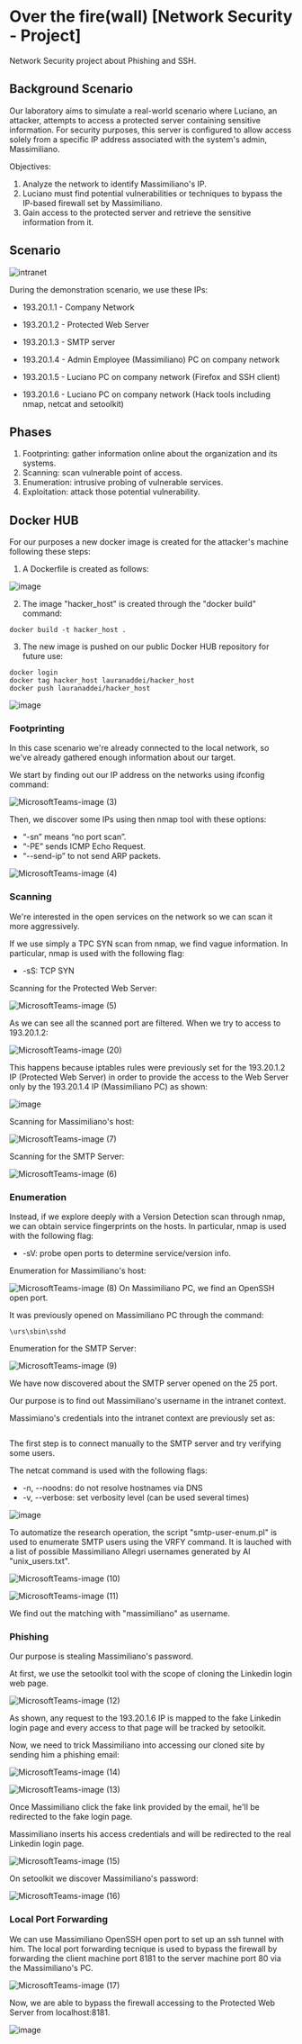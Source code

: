 # Over the fire(wall) [Network Security - Project]

Network Security project about Phishing and SSH.

## Background Scenario

Our laboratory aims to simulate a real-world scenario where Luciano, an attacker, attempts to access a protected server containing sensitive information. For security purposes, this server is configured to allow access solely from a specific IP address associated with the system's admin, Massimiliano.

Objectives:

1. Analyze the network to identify Massimiliano's IP.
2. Luciano must find potential vulnerabilities or techniques to bypass the IP-based firewall set by Massimiliano.
3. Gain access to the protected server and retrieve the sensitive information from it.

## Scenario 

![intranet](https://github.com/LauraNaddei/NS-Project/tree/main/images/intranet.png)

During the demonstration scenario, we use these IPs:

- 193.20.1.1 - Company Network

- 193.20.1.2 - Protected Web Server

- 193.20.1.3 - SMTP server

- 193.20.1.4 - Admin Employee (Massimiliano) PC on company network

- 193.20.1.5 - Luciano PC on company network (Firefox and SSH client)

- 193.20.1.6 - Luciano PC on company network (Hack tools including nmap, netcat and setoolkit)
  
## Phases
1. Footprinting: gather information online about the organization and its systems.
2. Scanning: scan vulnerable point of access.
3. Enumeration: intrusive probing of vulnerable services.
4. Exploitation: attack those potential vulnerability.

## Docker HUB
For our purposes a new docker image is created for the attacker's machine following these steps: 

1. A Dockerfile is created as follows:

![image](https://github.com/LauraNaddei/NS-Project/assets/73280653/44e37803-ea51-4100-bec4-8b40a0c04c55)

2. The image "hacker_host" is created through the "docker build" command:
   
```
docker build -t hacker_host .
```

3. The new image is pushed on our public Docker HUB repository for future use:
   
```
docker login
docker tag hacker_host lauranaddei/hacker_host
docker push lauranaddei/hacker_host
```

![image](https://github.com/LauraNaddei/NS-Project/assets/73280653/804379cc-2735-4372-be14-7075fa63e3cf)


### Footprinting

In this case scenario we're already connected to the local network, so we've already gathered enough information about our target.

We start by finding out our IP address on the networks using ifconfig command:

![MicrosoftTeams-image (3)](https://github.com/LauraNaddei/NS-Project/assets/73280653/8f70051b-19ec-440f-8df7-e257bc8f0861)

Then, we discover some IPs using then nmap tool with these options:

- “-sn” means “no port scan”.
- “-PE” sends ICMP Echo Request.
- “--send-ip” to not send ARP packets.
  
![MicrosoftTeams-image (4)](https://github.com/LauraNaddei/NS-Project/assets/73280653/2736d144-7fd6-47dd-bb8b-ef007c32e6ea)

### Scanning
We're interested in the open services on the network so we can scan it more aggressively.

If we use simply a TPC SYN scan from nmap, we find vague information. In particular, nmap is used with the following flag:
- -sS: TCP SYN

Scanning for the Protected Web Server:

![MicrosoftTeams-image (5)](https://github.com/LauraNaddei/NS-Project/assets/73280653/66eef6c9-c12d-4cdf-bbd0-9d8dae2f583c)

As we can see all the scanned port are filtered.
When we try to access to 193.20.1.2:

![MicrosoftTeams-image (20)](https://github.com/LauraNaddei/NS-Project/assets/73280653/19bbf498-b37b-4867-9b7c-7523f99b3c8f)

This happens because iptables rules were previously set for the 193.20.1.2 IP (Protected Web Server) in order to provide the access to the Web Server only by the 193.20.1.4 IP (Massimiliano PC) as shown:

![image](https://github.com/LauraNaddei/NS-Project/assets/73280653/24366c5e-b0c6-4abb-b940-4ce1edd11fe1)

Scanning for Massimiliano's host:

![MicrosoftTeams-image (7)](https://github.com/LauraNaddei/NS-Project/assets/73280653/d84aca8b-2cb6-4df4-a77f-76f91bd04211)

Scanning for the SMTP Server:

![MicrosoftTeams-image (6)](https://github.com/LauraNaddei/NS-Project/assets/73280653/dc29d8d2-af94-4e40-9928-7dd2434ef71f)


### Enumeration
Instead, if we explore deeply with a Version Detection scan through nmap, we can obtain service fingerprints on the hosts.
In particular, nmap is used with the following flag:
- -sV: probe open ports to determine service/version info.

Enumeration for Massimiliano's host:

![MicrosoftTeams-image (8)](https://github.com/LauraNaddei/NS-Project/assets/73280653/8d34edc2-1429-4336-b8a9-7b4c00b0e1fa)
On Massimiliano PC, we find an OpenSSH open port.

It was previously opened on Massimiliano PC through the command:

```
\urs\sbin\sshd
```

Enumeration for the SMTP Server:

![MicrosoftTeams-image (9)](https://github.com/LauraNaddei/NS-Project/assets/73280653/4fb81806-0d4d-446f-8710-b85764e92878)

We have now discovered about the SMTP server opened on the 25 port.

Our purpose is to find out Massimiliano's username in the intranet context.

Massimiano's credentials into the intranet context are previously set as:

```

```

The first step is to connect manually to the SMTP server and try verifying some users.

The netcat command is used with the following flags:
- -n, --noodns: do not resolve hostnames via DNS
- -v, --verbose: set verbosity level (can be used several times)
  
![image](https://github.com/LauraNaddei/NS-Project/assets/73280653/e37fa670-c10a-4963-bfe3-fe1116fdd192)

To automatize the research operation, the script "smtp-user-enum.pl" is used to enumerate SMTP users using the VRFY command. It is lauched with a list of possible Massimiliano Allegri usernames generated by AI "unix_users.txt".

![MicrosoftTeams-image (10)](https://github.com/LauraNaddei/NS-Project/assets/73280653/ecc6f4ae-9ba7-499f-8f0c-479abdba0e56)

![MicrosoftTeams-image (11)](https://github.com/LauraNaddei/NS-Project/assets/73280653/13fe99a4-49ba-4128-9552-641909f21408)

We find out the matching with "massimiliano" as username.

### Phishing

Our purpose is stealing Massimiliano's password. 

At first, we use the setoolkit tool with the scope of cloning the Linkedin login web page.

![MicrosoftTeams-image (12)](https://github.com/LauraNaddei/NS-Project/assets/73280653/62361729-518f-42ad-b73a-90f889355d8f)

As shown, any request to the 193.20.1.6 IP is mapped to the fake Linkedin login page and every access to that page will be tracked by setoolkit.

Now, we need to trick Massimiliano into accessing our cloned site by sending him a phishing email:

![MicrosoftTeams-image (14)](https://github.com/LauraNaddei/NS-Project/assets/73280653/8c75f516-1a02-418a-8d60-ba166c93a2f3)

![MicrosoftTeams-image (13)](https://github.com/LauraNaddei/NS-Project/assets/73280653/bf98db13-23c5-4ad8-a1f2-a6fbb77d259d)

Once Massimiliano click the fake link provided by the email, he'll be redirected to the fake login page.

Massimiliano inserts his access credentials and will be redirected to the real Linkedin login page.

![MicrosoftTeams-image (15)](https://github.com/LauraNaddei/NS-Project/assets/73280653/41e2e629-eb65-43a5-9bab-9dd8d50ffd76)

On setoolkit we discover Massimiliano's password:

![MicrosoftTeams-image (16)](https://github.com/LauraNaddei/NS-Project/assets/73280653/bb71f785-b4c4-412e-b963-461954ac232b)


### Local Port Forwarding

We can use Massimiliano OpenSSH open port to set up an ssh tunnel with him. 
The local port forwarding tecnique is used to bypass the firewall by forwarding the client machine port 8181 to the server machine port 80 via the Massimiliano's PC.

![MicrosoftTeams-image (17)](https://github.com/LauraNaddei/NS-Project/assets/73280653/d29225f1-6274-49c2-addf-f696d272fa81)

Now, we are able to bypass the firewall accessing to the Protected Web Server from localhost:8181.

![image](https://github.com/LauraNaddei/NS-Project/assets/73280653/8d78c9aa-bec8-447f-ba30-d4686d3881e1)




